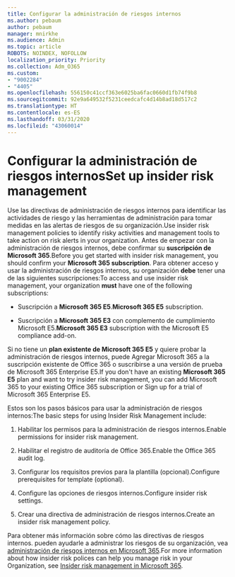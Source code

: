 ```yaml
---
title: Configurar la administración de riesgos internos
ms.author: pebaum
author: pebaum
manager: mnirkhe
ms.audience: Admin
ms.topic: article
ROBOTS: NOINDEX, NOFOLLOW
localization_priority: Priority
ms.collection: Adm_O365
ms.custom:
- "9002284"
- "4405"
ms.openlocfilehash: 556150c41ccf363e6025ba6fac0660d1fb74f9b8
ms.sourcegitcommit: 92e9a649532f5231ceedcafc4d14b8ad18d517c2
ms.translationtype: HT
ms.contentlocale: es-ES
ms.lasthandoff: 03/31/2020
ms.locfileid: "43060014"
---
```

# <a name="set-up-insider-risk-management"></a><span data-ttu-id="ad18a-102">Configurar la administración de riesgos internos</span><span class="sxs-lookup"><span data-stu-id="ad18a-102">Set up insider risk management</span></span>

<span data-ttu-id="ad18a-103">Use las directivas de administración de riesgos internos para identificar las actividades de riesgo y las herramientas de administración para tomar medidas en las alertas de riesgos de su organización.</span><span class="sxs-lookup"><span data-stu-id="ad18a-103">Use insider risk management policies to identify risky activities and management tools to take action on risk alerts in your organization.</span></span> <span data-ttu-id="ad18a-104">Antes de empezar con la administración de riesgos internos, debe confirmar su **suscripción de Microsoft 365**.</span><span class="sxs-lookup"><span data-stu-id="ad18a-104">Before you get started with insider risk management, you should confirm your **Microsoft 365 subscription**.</span></span> <span data-ttu-id="ad18a-105">Para obtener acceso y usar la administración de riesgos internos, su organización **debe** tener una de las siguientes suscripciones:</span><span class="sxs-lookup"><span data-stu-id="ad18a-105">To access and use insider risk management, your organization **must** have one of the following subscriptions:</span></span>

- <span data-ttu-id="ad18a-106">Suscripción a **Microsoft 365 E5**.</span><span class="sxs-lookup"><span data-stu-id="ad18a-106">**Microsoft 365 E5** subscription.</span></span>

- <span data-ttu-id="ad18a-107">Suscripción a **Microsoft 365 E3** con complemento de cumplimiento Microsoft E5.</span><span class="sxs-lookup"><span data-stu-id="ad18a-107">**Microsoft 365 E3** subscription with the Microsoft E5 compliance add-on.</span></span>

<span data-ttu-id="ad18a-108">Si no tiene un **plan existente de Microsoft 365 E5** y quiere probar la administración de riesgos internos, puede Agregar Microsoft 365 a la suscripción existente de Office 365 o suscribirse a una versión de prueba de Microsoft 365 Enterprise E5.</span><span class="sxs-lookup"><span data-stu-id="ad18a-108">If you don't have an existing **Microsoft 365 E5** plan and want to try insider risk management, you can add Microsoft 365 to your existing Office 365 subscription or Sign up for a trial of Microsoft 365 Enterprise E5.</span></span>

<span data-ttu-id="ad18a-109">Estos son los pasos básicos para usar la administración de riesgos internos:</span><span class="sxs-lookup"><span data-stu-id="ad18a-109">The basic steps for using Insider Risk Management include:</span></span>

1. <span data-ttu-id="ad18a-110">Habilitar los permisos para la administración de riesgos internos.</span><span class="sxs-lookup"><span data-stu-id="ad18a-110">Enable permissions for insider risk management.</span></span>

2. <span data-ttu-id="ad18a-111">Habilitar el registro de auditoría de Office 365.</span><span class="sxs-lookup"><span data-stu-id="ad18a-111">Enable the Office 365 audit log.</span></span>

3. <span data-ttu-id="ad18a-112">Configurar los requisitos previos para la plantilla (opcional).</span><span class="sxs-lookup"><span data-stu-id="ad18a-112">Configure prerequisites for template (optional).</span></span>

4. <span data-ttu-id="ad18a-113">Configure las opciones de riesgos internos.</span><span class="sxs-lookup"><span data-stu-id="ad18a-113">Configure insider risk settings.</span></span>

5. <span data-ttu-id="ad18a-114">Crear una directiva de administración de riesgos internos.</span><span class="sxs-lookup"><span data-stu-id="ad18a-114">Create an insider risk management policy.</span></span>

<span data-ttu-id="ad18a-115">Para obtener más información sobre cómo las directivas de riesgos internos. pueden ayudarle a administrar los riesgos de su organización, vea [administración de riesgos internos en Microsoft 365](https://go.microsoft.com/fwlink/?linkid=2123907).</span><span class="sxs-lookup"><span data-stu-id="ad18a-115">For more information about how insider risk polices can help you manage risk in your Organization, see [Insider risk management in Microsoft 365](https://go.microsoft.com/fwlink/?linkid=2123907).</span></span>
